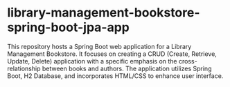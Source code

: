# library-management-bookstore-spring-boot-jpa-app
This repository hosts a Spring Boot web application for a Library Management Bookstore. It focuses on creating a CRUD (Create, Retrieve, Update, Delete) application with a specific emphasis on the cross-relationship between books and authors. The application utilizes Spring Boot, H2 Database, and incorporates HTML/CSS to enhance user interface.
